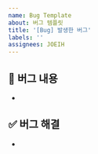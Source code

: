 ```yaml
---
name: Bug Template
about: 버그 템플릿
title: '[Bug] 발생한 버그'
labels: ''
assignees: JOEIH
---
```


## 🐛 버그 내용
- 

## ✅ 버그 해결 
- 